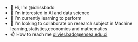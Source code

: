 - 👋 Hi, I’m @idrissbado
- 👀 I’m interested in AI and data science 
- 🌱 I’m currently learning to perform 
- 💞️ I’m looking to collaborate on  research subject in Machine learning,statistics,economics and mathematics 
- 📫 How to reach me olivier.bado@ensea.edu.ci

<!---
idrissbado/idrissbado is a ✨ special ✨ repository because its `README.md` (this file) appears on your GitHub profile.
You can click the Preview link to take a look at your changes.
--->
